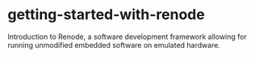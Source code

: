# getting-started-with-renode
Introduction to Renode, a software development framework allowing for running unmodified embedded software on emulated hardware.
